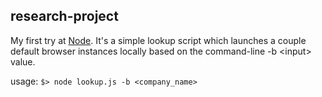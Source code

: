 ## research-project
My first try at [Node](nodejs.org). It's a simple lookup script which launches a couple default browser instances locally based on the command-line -b &lt;input&gt; value.

usage: `$> node lookup.js -b <company_name>`
